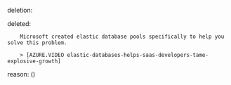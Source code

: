 deletion:

deleted:

		Microsoft created elastic database pools specifically to help you solve this problem.
		
		> [AZURE.VIDEO elastic-databases-helps-saas-developers-tame-explosive-growth]

reason: ()


